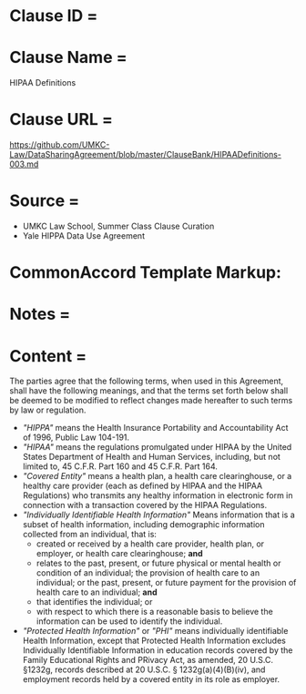 # Clause ID = 


# Clause Name = 
HIPAA Definitions
# Clause URL = 
https://github.com/UMKC-Law/DataSharingAgreement/blob/master/ClauseBank/HIPAADefinitions-003.md
# Source = 
* UMKC Law School, Summer Class Clause Curation
* Yale HIPPA Data Use Agreement
# CommonAccord Template Markup:   

# Notes = 

# Content = 

The parties agree that the following terms, when used in this Agreement, shall have the following meanings, and that the terms set forth below shall be deemed to be modified to reflect changes made hereafter to such terms by law or regulation.
* *"HIPPA"* means the Health Insurance Portability  and Accountability Act of 1996, Public Law 104-191.
* *"HIPAA"* means the regulations promulgated under HIPAA by the United States Department of Health and Human Services, including, but not limited to, 45 C.F.R. Part 160 and 45 C.F.R. Part 164.
* *"Covered Entity"* means a health plan, a health care clearinghouse, or a healthy care provider (each as defined by HIPAA and the HIPAA Regulations) who transmits any healthy information in electronic form in connection with a transaction covered by the HIPAA Regulations.
* *"Individually Identifiable Health Information"* Means information that is a subset of health information, including demographic information collected from an individual, that is:
  * created or received by a health care provider, health plan, or employer, or health care clearinghouse; **and**
  * relates to the past, present, or future physical or mental health or condition of an individual; the provision of health care to an individual; or the past, present, or future payment for the provision of health care to an individual; **and**
  * that identifies the individual; or
  * with respect to which there is a reasonable basis to believe the information can be used to identify the individual.
* *"Protected Health Information"* or *"PHI"* means individually identifiable Health Information, except that Protected Health Information excludes Individually Identifiable Information in education records covered by the Family Educational Rights and PRivacy Act, as amended, 20 U.S.C. §1232g, records described at 20 U.S.C. § 1232g(a)(4)(B)(iv), and employment records held by a covered entity in its role as employer.

